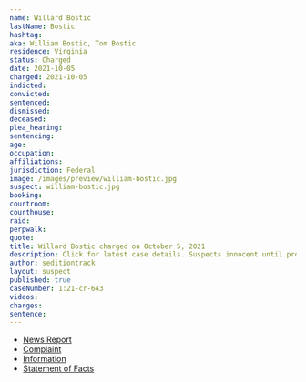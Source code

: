 ```yaml
---
name: Willard Bostic
lastName: Bostic
hashtag:
aka: William Bostic, Tom Bostic
residence: Virginia
status: Charged
date: 2021-10-05
charged: 2021-10-05
indicted:
convicted:
sentenced:
dismissed:
deceased:
plea_hearing:
sentencing:
age:
occupation:
affiliations:
jurisdiction: Federal
image: /images/preview/william-bostic.jpg
suspect: william-bostic.jpg
booking:
courtroom:
courthouse:
raid:
perpwalk:
quote:
title: Willard Bostic charged on October 5, 2021
description: Click for latest case details. Suspects innocent until proven guilty.
author: seditiontrack
layout: suspect
published: true
caseNumber: 1:21-cr-643
videos:
charges:
sentence:
---
```


- [News Report](https://www.13newsnow.com/article/news/crime/virginia-beach-woman-father-accused-us-capitol-riot-january-6/291-a4b9d125-e63b-414d-8a2a-2bd153af1bae)
- [Complaint](https://www.justice.gov/usao-dc/case-multi-defendant/file/1457781/download)
- [Information](https://www.justice.gov/usao-dc/case-multi-defendant/file/1457786/download)
- [Statement of Facts](https://www.justice.gov/usao-dc/case-multi-defendant/file/1457791/download)

